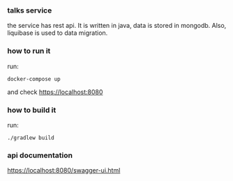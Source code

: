 ### talks service
the service has rest api. It is written in java, data is stored in mongodb. Also, liquibase is used to data migration.

### how to run it
run:  
```shell
docker-compose up
```
and check [https://localhost:8080](https://localhost:8080)

### how to build it
run:
```shell
./gradlew build
```

### api documentation

[https://localhost:8080/swagger-ui.html](https://localhost:8080/swagger-ui.html)